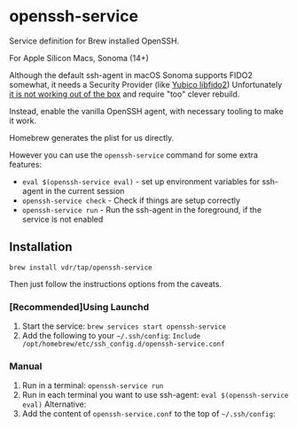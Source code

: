 openssh-service
===============

Service definition for Brew installed OpenSSH.

For Apple Silicon Macs, Sonoma (14+)

Although the default ssh-agent in macOS Sonoma supports FIDO2 somewhat, it needs a Security Provider
(like [Yubico libfido2](https://github.com/Yubico/libfido2)) Unfortunately [it is not working out of the box](https://github.com/Yubico/libfido2/issues/464) and require "too" clever rebuild.

Instead, enable the vanilla OpenSSH agent, with necessary tooling to make it work.

Homebrew generates the plist for us directly.

However you can use the `openssh-service` command for some extra features:
* `eval $(openssh-service eval)` - set up environment variables for ssh-agent in the current session
* `openssh-service check` - Check if things are setup correctly
* `openssh-service run` - Run the ssh-agent in the foreground, if the service is not enabled

## Installation

`brew install vdr/tap/openssh-service`

Then just follow the instructions options from the caveats.

### [Recommended]Using Launchd

1. Start the service: `brew services start openssh-service`
2. Add the following to your `~/.ssh/config`:
```Include /opt/homebrew/etc/ssh_config.d/openssh-service.conf```

### Manual

1. Run in a terminal: `openssh-service run`
2. Run in each terminal you want to use ssh-agent: `eval $(openssh-service eval)`
Alternative:
3. Add the content of `openssh-service.conf` to the top of `~/.ssh/config`:
